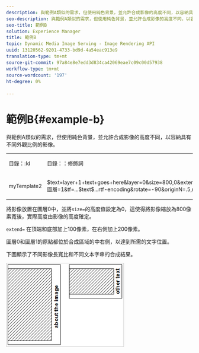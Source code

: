 ```yaml
---
description: 與範例A類似的需求，但使用純色背景，並允許合成影像的高度不同，以容納具有不同外觀比例的影像。
seo-description: 與範例A類似的需求，但使用純色背景，並允許合成影像的高度不同，以容納具有不同外觀比例的影像。
seo-title: 範例B
solution: Experience Manager
title: 範例B
topic: Dynamic Media Image Serving - Image Rendering API
uuid: 13120562-9201-4733-bd9d-4a54eac913e9
translation-type: tm+mt
source-git-commit: 97a84e8e7edd3d834ca42069eae7c09c00d57938
workflow-type: tm+mt
source-wordcount: '197'
ht-degree: 0%

---
```



# 範例B{#example-b}

與範例A類似的需求，但使用純色背景，並允許合成影像的高度不同，以容納具有不同外觀比例的影像。

<table id="simpletable_37BA3B2A75A9468C9ADEBBC034BADAE7"> 
 <tr class="strow"> 
  <td class="stentry"> <p><span class="codeph"> 目錄：:Id</span> </p> </td> 
  <td class="stentry"> <p><span class="codeph"> 目錄：：修飾詞</span> </p></td> 
 </tr> 
 <tr class="strow"> 
  <td class="stentry"> <p><span class="codeph"> myTemplate2</span> </p></td> 
  <td class="stentry"> <p><span class="codeph"> $text=layer+1+text+goes+here&amp;layer=0&amp;size=800,0&amp;extend=0,100,200,100&amp;src=$object$&amp;originN=.5,0&amp;圖層=1&amp;tf=...$text$...rtf-encoding&amp;rotate=-90&amp;originN=.5,rigigin0&amp;posN=0.5,0</span> </p></td> 
 </tr> 
</table>

將影像放置在圖層0中，並將`size=`的高度值設定為0，這使得將影像縮放為800像素寬後，實際高度由影像的高度確定。

`extend=` 在頂端和底部加上100像素，在右側加上200像素。

圖層0和圖層1的原點都位於合成區域的中右側，以達到所需的文字位置。

下圖顯示了不同影像長寬比和不同文本字串的合成結果。

![](assets/exampleb.png)

